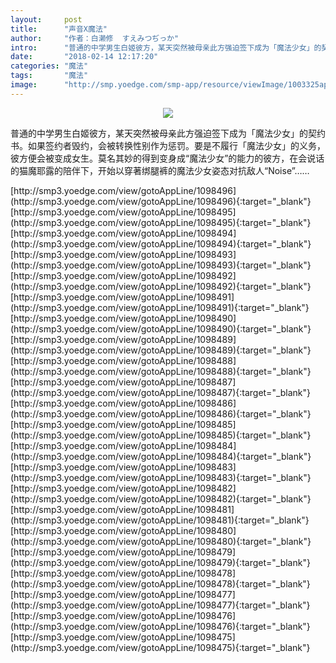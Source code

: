 ```yaml
---
layout:     post
title:      "声音X魔法"
author:     "作者：白濑修  すえみつぢっか"
intro:      "普通的中学男生白姬彼方，某天突然被母亲此方强迫签下成为「魔法少女」的契约书。如果签约者毁约，会被转换性别作为惩罚。要是不履行「魔法少女」的义务，彼方便会被变成女生。莫名其妙的得到变身成“魔法少女”的能力的彼方，在会说话的猫魔耶露的陪伴下，开始以穿著绑腿裤的魔法少女姿态对抗敌人“Noise”……"
date:       "2018-02-14 12:17:20"
categories: "魔法"
tags:       "魔法"
image:      "http://smp.yoedge.com/smp-app/resource/viewImage/1003325appline.png"
---
```

<div style="text-align: center">
<p><img src="http://smp.yoedge.com/smp-app/resource/viewImage/1003325appline.png"/></p>
</div>
<p class="post-meta">
<span>普通的中学男生白姬彼方，某天突然被母亲此方强迫签下成为「魔法少女」的契约书。如果签约者毁约，会被转换性别作为惩罚。要是不履行「魔法少女」的义务，彼方便会被变成女生。莫名其妙的得到变身成“魔法少女”的能力的彼方，在会说话的猫魔耶露的陪伴下，开始以穿著绑腿裤的魔法少女姿态对抗敌人“Noise”……</span>
</p>
[http://smp3.yoedge.com/view/gotoAppLine/1098496](http://smp3.yoedge.com/view/gotoAppLine/1098496){:target="_blank"}
[http://smp3.yoedge.com/view/gotoAppLine/1098495](http://smp3.yoedge.com/view/gotoAppLine/1098495){:target="_blank"}
[http://smp3.yoedge.com/view/gotoAppLine/1098494](http://smp3.yoedge.com/view/gotoAppLine/1098494){:target="_blank"}
[http://smp3.yoedge.com/view/gotoAppLine/1098493](http://smp3.yoedge.com/view/gotoAppLine/1098493){:target="_blank"}
[http://smp3.yoedge.com/view/gotoAppLine/1098492](http://smp3.yoedge.com/view/gotoAppLine/1098492){:target="_blank"}
[http://smp3.yoedge.com/view/gotoAppLine/1098491](http://smp3.yoedge.com/view/gotoAppLine/1098491){:target="_blank"}
[http://smp3.yoedge.com/view/gotoAppLine/1098490](http://smp3.yoedge.com/view/gotoAppLine/1098490){:target="_blank"}
[http://smp3.yoedge.com/view/gotoAppLine/1098489](http://smp3.yoedge.com/view/gotoAppLine/1098489){:target="_blank"}
[http://smp3.yoedge.com/view/gotoAppLine/1098488](http://smp3.yoedge.com/view/gotoAppLine/1098488){:target="_blank"}
[http://smp3.yoedge.com/view/gotoAppLine/1098487](http://smp3.yoedge.com/view/gotoAppLine/1098487){:target="_blank"}
[http://smp3.yoedge.com/view/gotoAppLine/1098486](http://smp3.yoedge.com/view/gotoAppLine/1098486){:target="_blank"}
[http://smp3.yoedge.com/view/gotoAppLine/1098485](http://smp3.yoedge.com/view/gotoAppLine/1098485){:target="_blank"}
[http://smp3.yoedge.com/view/gotoAppLine/1098484](http://smp3.yoedge.com/view/gotoAppLine/1098484){:target="_blank"}
[http://smp3.yoedge.com/view/gotoAppLine/1098483](http://smp3.yoedge.com/view/gotoAppLine/1098483){:target="_blank"}
[http://smp3.yoedge.com/view/gotoAppLine/1098482](http://smp3.yoedge.com/view/gotoAppLine/1098482){:target="_blank"}
[http://smp3.yoedge.com/view/gotoAppLine/1098481](http://smp3.yoedge.com/view/gotoAppLine/1098481){:target="_blank"}
[http://smp3.yoedge.com/view/gotoAppLine/1098480](http://smp3.yoedge.com/view/gotoAppLine/1098480){:target="_blank"}
[http://smp3.yoedge.com/view/gotoAppLine/1098479](http://smp3.yoedge.com/view/gotoAppLine/1098479){:target="_blank"}
[http://smp3.yoedge.com/view/gotoAppLine/1098478](http://smp3.yoedge.com/view/gotoAppLine/1098478){:target="_blank"}
[http://smp3.yoedge.com/view/gotoAppLine/1098477](http://smp3.yoedge.com/view/gotoAppLine/1098477){:target="_blank"}
[http://smp3.yoedge.com/view/gotoAppLine/1098476](http://smp3.yoedge.com/view/gotoAppLine/1098476){:target="_blank"}
[http://smp3.yoedge.com/view/gotoAppLine/1098475](http://smp3.yoedge.com/view/gotoAppLine/1098475){:target="_blank"}


